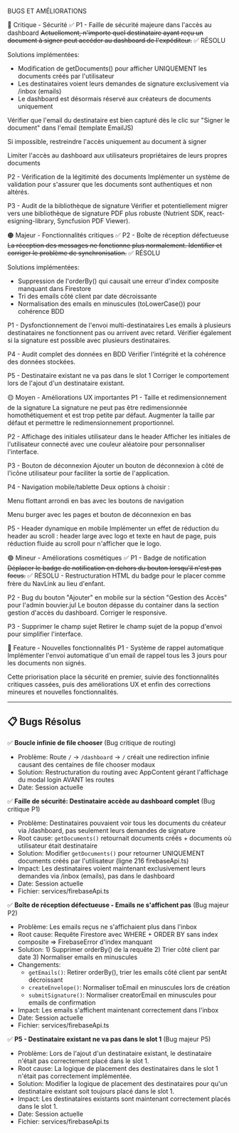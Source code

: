 BUGS ET AMÉLIORATIONS

🔴 Critique - Sécurité
✅ P1 - Faille de sécurité majeure dans l'accès au dashboard
~~Actuellement, n'importe quel destinataire ayant reçu un document à signer peut accéder au dashboard de l'expéditeur.~~ ✅ RÉSOLU

Solutions implémentées:
- Modification de getDocuments() pour afficher UNIQUEMENT les documents créés par l'utilisateur
- Les destinataires voient leurs demandes de signature exclusivement via /inbox (emails)
- Le dashboard est désormais réservé aux créateurs de documents uniquement

Vérifier que l'email du destinataire est bien capturé dès le clic sur "Signer le document" dans l'email (template EmailJS)

Si impossible, restreindre l'accès uniquement au document à signer

Limiter l'accès au dashboard aux utilisateurs propriétaires de leurs propres documents

P2 - Vérification de la légitimité des documents
Implémenter un système de validation pour s'assurer que les documents sont authentiques et non altérés.

P3 - Audit de la bibliothèque de signature
Vérifier et potentiellement migrer vers une bibliothèque de signature PDF plus robuste (Nutrient SDK, react-esigning-library, Syncfusion PDF Viewer).

🟠 Majeur - Fonctionnalités critiques
✅ P2 - Boîte de réception défectueuse
~~La réception des messages ne fonctionne plus normalement. Identifier et corriger le problème de synchronisation.~~ ✅ RÉSOLU

Solutions implémentées:
- Suppression de l'orderBy() qui causait une erreur d'index composite manquant dans Firestore
- Tri des emails côté client par date décroissante
- Normalisation des emails en minuscules (toLowerCase()) pour cohérence BDD

P1 - Dysfonctionnement de l'envoi multi-destinataires
Les emails à plusieurs destinataires ne fonctionnent pas ou arrivent avec retard. Vérifier également si la signature est possible avec plusieurs destinataires.

P4 - Audit complet des données en BDD
Vérifier l'intégrité et la cohérence des données stockées.

P5 - Destinataire existant ne va pas dans le slot 1
Corriger le comportement lors de l'ajout d'un destinataire existant.

🟡 Moyen - Améliorations UX importantes
P1 - Taille et redimensionnement de la signature
La signature ne peut pas être redimensionnée homothétiquement et est trop petite par défaut. Augmenter la taille par défaut et permettre le redimensionnement proportionnel.

P2 - Affichage des initiales utilisateur dans le header
Afficher les initiales de l'utilisateur connecté avec une couleur aléatoire pour personnaliser l'interface.

P3 - Bouton de déconnexion
Ajouter un bouton de déconnexion à côté de l'icône utilisateur pour faciliter la sortie de l'application.

P4 - Navigation mobile/tablette
Deux options à choisir :

Menu flottant arrondi en bas avec les boutons de navigation

Menu burger avec les pages et bouton de déconnexion en bas

P5 - Header dynamique en mobile
Implémenter un effet de réduction du header au scroll : header large avec logo et texte en haut de page, puis réduction fluide au scroll pour n'afficher que le logo.

🟢 Mineur - Améliorations cosmétiques
✅ P1 - Badge de notification
~~Déplacer le badge de notification en dehors du bouton lorsqu'il n'est pas focus.~~ ✅ RÉSOLU - Restructuration HTML du badge pour le placer comme frère du NavLink au lieu d'enfant.

P2 - Bug du bouton "Ajouter" en mobile sur la séction "Gestion des Accès" pour l'admin bouvier.jul
Le bouton dépasse du container dans la section gestion d'accès du dashboard. Corriger le responsive.

P3 - Supprimer le champ sujet
Retirer le champ sujet de la popup d'envoi pour simplifier l'interface.

🔵 Feature - Nouvelles fonctionnalités
P1 - Système de rappel automatique
Implémenter l'envoi automatique d'un email de rappel tous les 3 jours pour les documents non signés.

Cette priorisation place la sécurité en premier, suivie des fonctionnalités critiques cassées, puis des améliorations UX et enfin des corrections mineures et nouvelles fonctionnalités.​

---

## 📋 Bugs Résolus

✅ **Boucle infinie de file chooser** (Bug critique de routing)
- Problème: Route `/` → `/dashboard` → `/` créait une redirection infinie causant des centaines de file chooser modaux
- Solution: Restructuration du routing avec AppContent gérant l'affichage du modal login AVANT les routes
- Date: Session actuelle

✅ **Faille de sécurité: Destinataire accède au dashboard complet** (Bug critique P1)
- Problème: Destinataires pouvaient voir tous les documents du créateur via /dashboard, pas seulement leurs demandes de signature
- Root cause: `getDocuments()` retournait documents créés + documents où utilisateur était destinataire
- Solution: Modifier `getDocuments()` pour retourner UNIQUEMENT documents créés par l'utilisateur (ligne 216 firebaseApi.ts)
- Impact: Les destinataires voient maintenant exclusivement leurs demandes via /inbox (emails), pas dans le dashboard
- Date: Session actuelle
- Fichier: services/firebaseApi.ts

✅ **Boîte de réception défectueuse - Emails ne s'affichent pas** (Bug majeur P2)
- Problème: Les emails reçus ne s'affichaient plus dans l'inbox
- Root cause: Requête Firestore avec WHERE + ORDER BY sans index composite => FirebaseError d'index manquant
- Solution: 1) Supprimer orderBy() de la requête 2) Trier côté client par date 3) Normaliser emails en minuscules
- Changements:
  - `getEmails()`: Retirer orderBy(), trier les emails côté client par sentAt décroissant
  - `createEnvelope()`: Normaliser toEmail en minuscules lors de création
  - `submitSignature()`: Normaliser creatorEmail en minuscules pour emails de confirmation
- Impact: Les emails s'affichent maintenant correctement dans l'inbox
- Date: Session actuelle
- Fichier: services/firebaseApi.ts

✅ **P5 - Destinataire existant ne va pas dans le slot 1** (Bug majeur P5)
- Problème: Lors de l'ajout d'un destinataire existant, le destinataire n'était pas correctement placé dans le slot 1.
- Root cause: La logique de placement des destinataires dans le slot 1 n'était pas correctement implémentée.
- Solution: Modifier la logique de placement des destinataires pour qu'un destinataire existant soit toujours placé dans le slot 1.
- Impact: Les destinataires existants sont maintenant correctement placés dans le slot 1.
- Date: Session actuelle
- Fichier: services/firebaseApi.ts
